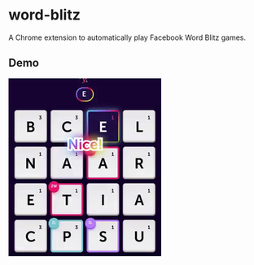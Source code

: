 # word-blitz
A Chrome extension to automatically play Facebook Word Blitz games.
## Demo
![demo](demo.gif)

